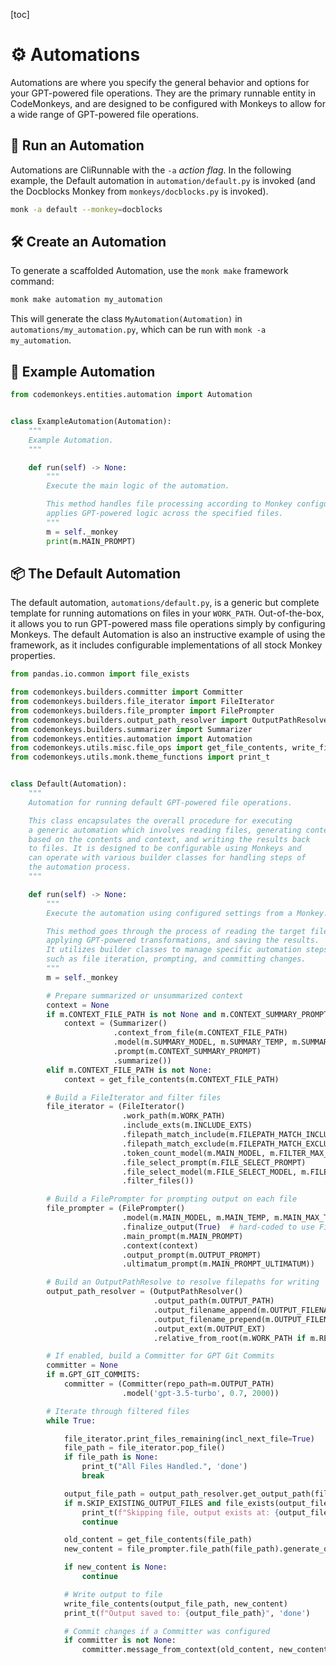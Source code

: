 [toc]

# ⚙️ Automations

Automations are where you specify the general behavior and options for your GPT-powered file operations. They are the primary runnable entity in CodeMonkeys, and are designed to be configured with Monkeys to allow for a wide range of GPT-powered file operations.

## 🚀 Run an Automation 

Automations are CliRunnable with the `-a` *action flag*. In the following example, the Default automation in `automation/default.py`  is invoked (and the Docblocks Monkey from `monkeys/docblocks.py` is invoked).
    
```bash
monk -a default --monkey=docblocks
```

## 🛠️ Create an Automation

To generate a scaffolded Automation, use the `monk make` framework command:

```bash
monk make automation my_automation
```

This will generate the class `MyAutomation(Automation)` in `automations/my_automation.py`, which can be run with `monk -a my_automation`.

## 🧩 Example Automation

```python
from codemonkeys.entities.automation import Automation


class ExampleAutomation(Automation):
    """
    Example Automation.
    """

    def run(self) -> None:
        """
        Execute the main logic of the automation.

        This method handles file processing according to Monkey configurations and
        applies GPT-powered logic across the specified files.
        """
        m = self._monkey
        print(m.MAIN_PROMPT)
```

## 📦 The Default Automation

The default automation, `automations/default.py`, is a generic but complete template for running automations on files in your `WORK_PATH`. Out-of-the-box, it allows you to run GPT-powered mass file operations simply by configuring Monkeys. The default Automation is also an instructive example of using the framework, as it includes configurable implementations of all stock Monkey properties.

```python
from pandas.io.common import file_exists

from codemonkeys.builders.committer import Committer
from codemonkeys.builders.file_iterator import FileIterator
from codemonkeys.builders.file_prompter import FilePrompter
from codemonkeys.builders.output_path_resolver import OutputPathResolver
from codemonkeys.builders.summarizer import Summarizer
from codemonkeys.entities.automation import Automation
from codemonkeys.utils.misc.file_ops import get_file_contents, write_file_contents
from codemonkeys.utils.monk.theme_functions import print_t


class Default(Automation):
    """
    Automation for running default GPT-powered file operations.

    This class encapsulates the overall procedure for executing
    a generic automation which involves reading files, generating content
    based on the contents and context, and writing the results back
    to files. It is designed to be configurable using Monkeys and
    can operate with various builder classes for handling steps of
    the automation process.
    """

    def run(self) -> None:
        """
        Execute the automation using configured settings from a Monkey.

        This method goes through the process of reading the target files,
        applying GPT-powered transformations, and saving the results.
        It utilizes builder classes to manage specific automation steps,
        such as file iteration, prompting, and committing changes.
        """
        m = self._monkey

        # Prepare summarized or unsummarized context
        context = None
        if m.CONTEXT_FILE_PATH is not None and m.CONTEXT_SUMMARY_PROMPT is not None:
            context = (Summarizer()
                       .context_from_file(m.CONTEXT_FILE_PATH)
                       .model(m.SUMMARY_MODEL, m.SUMMARY_TEMP, m.SUMMARY_MAX_TOKENS)
                       .prompt(m.CONTEXT_SUMMARY_PROMPT)
                       .summarize())
        elif m.CONTEXT_FILE_PATH is not None:
            context = get_file_contents(m.CONTEXT_FILE_PATH)

        # Build a FileIterator and filter files
        file_iterator = (FileIterator()
                         .work_path(m.WORK_PATH)
                         .include_exts(m.INCLUDE_EXTS)
                         .filepath_match_include(m.FILEPATH_MATCH_INCLUDE)
                         .filepath_match_exclude(m.FILEPATH_MATCH_EXCLUDE)
                         .token_count_model(m.MAIN_MODEL, m.FILTER_MAX_TOKENS)
                         .file_select_prompt(m.FILE_SELECT_PROMPT)
                         .file_select_model(m.FILE_SELECT_MODEL, m.FILE_SELECT_TEMP, m.FILE_SELECT_MAX_TOKENS)
                         .filter_files())

        # Build a FilePrompter for prompting output on each file
        file_prompter = (FilePrompter()
                         .model(m.MAIN_MODEL, m.MAIN_TEMP, m.MAIN_MAX_TOKENS)
                         .finalize_output(True)  # hard-coded to use FinalizeOutput Func
                         .main_prompt(m.MAIN_PROMPT)
                         .context(context)
                         .output_prompt(m.OUTPUT_PROMPT)
                         .ultimatum_prompt(m.MAIN_PROMPT_ULTIMATUM))

        # Build an OutputPathResolve to resolve filepaths for writing
        output_path_resolver = (OutputPathResolver()
                                .output_path(m.OUTPUT_PATH)
                                .output_filename_append(m.OUTPUT_FILENAME_APPEND)
                                .output_filename_prepend(m.OUTPUT_FILENAME_PREPEND)
                                .output_ext(m.OUTPUT_EXT)
                                .relative_from_root(m.WORK_PATH if m.RELATIVE_OUTPUT_PATHS else None))

        # If enabled, build a Committer for GPT Git Commits
        committer = None
        if m.GPT_GIT_COMMITS:
            committer = (Committer(repo_path=m.OUTPUT_PATH)
                         .model('gpt-3.5-turbo', 0.7, 2000))

        # Iterate through filtered files
        while True:

            file_iterator.print_files_remaining(incl_next_file=True)
            file_path = file_iterator.pop_file()
            if file_path is None:
                print_t("All Files Handled.", 'done')
                break

            output_file_path = output_path_resolver.get_output_path(file_path)
            if m.SKIP_EXISTING_OUTPUT_FILES and file_exists(output_file_path):
                print_t(f"Skipping file, output exists at: {output_file_path}", 'special')
                continue

            old_content = get_file_contents(file_path)
            new_content = file_prompter.file_path(file_path).generate_output()

            if new_content is None:
                continue

            # Write output to file
            write_file_contents(output_file_path, new_content)
            print_t(f"Output saved to: {output_file_path}", 'done')

            # Commit changes if a Committer was configured
            if committer is not None:
                committer.message_from_context(old_content, new_content).commit()
```
